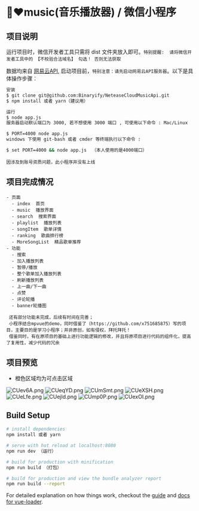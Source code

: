 

# 🎵♥music(音乐播放器) / 微信小程序

## 项目说明

运行项目时，微信开发者工具只需将 dist 文件夹放入即可。`特别提醒:  请将微信开发者工具中的 【不校验合法域名】 勾选！ 否则无法获取`

数据均来自 [网易云API](https://binaryify.github.io/NeteaseCloudMusicApi/#/?id=%E6%8E%A5%E5%8F%A3%E6%96%87%E6%A1%A3), 启动项目前，`特别注意：请先启动网易云API服务器`。以下是具体操作步骤：

```bash
安装
$ git clone git@github.com:Binaryify/NeteaseCloudMusicApi.git
$ npm install 或者 yarn（建议用）

运行
$ node app.js
服务器启动默认端口为 3000, 若不想使用 3000 端口 , 可使用以下命令 : Mac/Linux

$ PORT=4000 node app.js
windows 下使用 git-bash 或者 cmder 等终端执行以下命令 :

$ set PORT=4000 && node app.js  （本人使用的是4000端口）


```

`因涉及到账号资质问题，此小程序并没有上线`

## 项目完成情况

```
- 页面
  - index  首页
  - music  播放界面
  - search  搜索界面
  - playlist  播放列表
  - songItem  歌单详情
  - ranking  歌曲排行榜
  - MoreSongList  精品歌单推荐
- 功能
  - 搜索
  - 加入播放列表
  - 暂停/播放
  - 整个歌单加入播放列表
  - 刷新播放列表
  - 上一曲/下一曲
  - 点赞
  - 评论轮播
  - banner轮播图
 
 还有部分功能未完成，后续有时间在完善；
 小程序结合mpvue的demo，同时借鉴了（https://github.com/x751685875）写的项目，主要目的是学习小程序；并非原创，如有侵权，拜托拜托！
 借鉴同时，有在原项目的基础上进行功能逻辑的修改，并且将原项目进行代码的组件化，提高了复用性，减少代码的冗余
```

## 项目预览

- 橙色区域均为可点击区域

![CUev6A.png](https://s1.ax1x.com/2018/05/06/CUev6A.png)
![CUeqYD.png](https://s1.ax1x.com/2018/05/06/CUeqYD.png)
![CUmSmt.png](https://s1.ax1x.com/2018/05/06/CUmSmt.png)
![CUeXSH.png](https://s1.ax1x.com/2018/05/06/CUeXSH.png)
![CUeLfe.png](https://s1.ax1x.com/2018/05/06/CUeLfe.png)
![CUejld.png](https://s1.ax1x.com/2018/05/06/CUejld.png)
![CUmp0P.png](https://s1.ax1x.com/2018/05/06/CUmp0P.png)
![CUexOI.png](https://s1.ax1x.com/2018/05/06/CUexOI.png)

## Build Setup

```bash
# install dependencies
npm install 或者 yarn

# serve with hot reload at localhost:8080
npm run dev （运行）

# build for production with minification
npm run build （打包）

# build for production and view the bundle analyzer report
npm run build --report
```
For detailed explanation on how things work, checkout the [guide](http://vuejs-templates.github.io/webpack/) and [docs for vue-loader](http://vuejs.github.io/vue-loader).